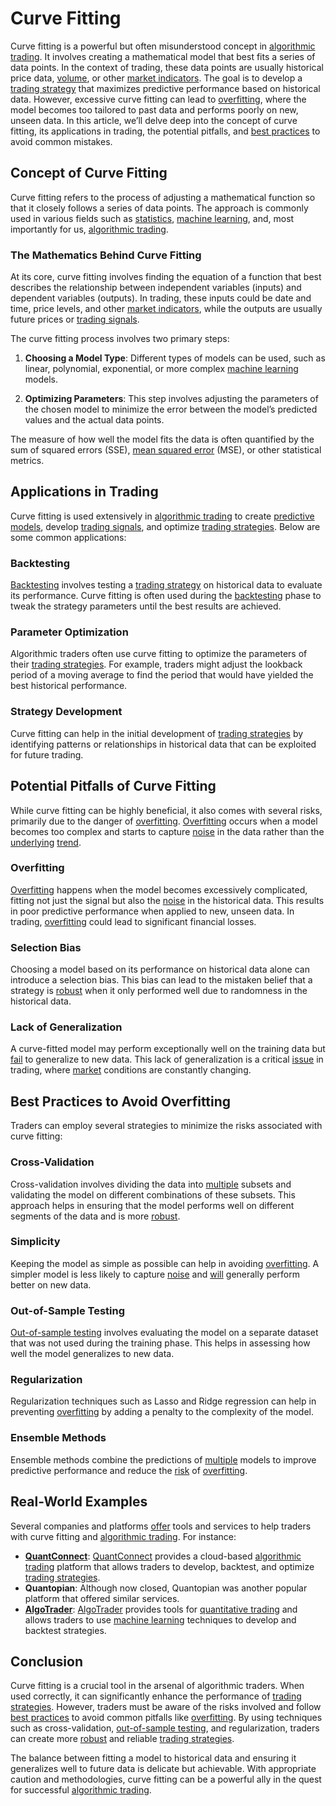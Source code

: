 # Curve Fitting

Curve fitting is a powerful but often misunderstood concept in [algorithmic trading](../a/algorithmic_trading.md). It involves creating a mathematical model that best fits a series of data points. In the context of trading, these data points are usually historical price data, [volume](../v/volume.md), or other [market indicators](../m/market_indicators.md). The goal is to develop a [trading strategy](../t/trading_strategy.md) that maximizes predictive performance based on historical data. However, excessive curve fitting can lead to [overfitting](../o/overfitting.md), where the model becomes too tailored to past data and performs poorly on new, unseen data. In this article, we’ll delve deep into the concept of curve fitting, its applications in trading, the potential pitfalls, and [best practices](../b/best_practices.md) to avoid common mistakes.

## Concept of Curve Fitting

Curve fitting refers to the process of adjusting a mathematical function so that it closely follows a series of data points. The approach is commonly used in various fields such as [statistics](../s/statistics.md), [machine learning](../m/machine_learning.md), and, most importantly for us, [algorithmic trading](../a/algorithmic_trading.md).

### The Mathematics Behind Curve Fitting

At its core, curve fitting involves finding the equation of a function that best describes the relationship between independent variables (inputs) and dependent variables (outputs). In trading, these inputs could be date and time, price levels, and other [market indicators](../m/market_indicators.md), while the outputs are usually future prices or [trading signals](../t/trading_signals.md).

The curve fitting process involves two primary steps:

1. **Choosing a Model Type**: Different types of models can be used, such as linear, polynomial, exponential, or more complex [machine learning](../m/machine_learning.md) models.

2. **Optimizing Parameters**: This step involves adjusting the parameters of the chosen model to minimize the error between the model’s predicted values and the actual data points.

The measure of how well the model fits the data is often quantified by the sum of squared errors (SSE), [mean squared error](../m/mean_squared_error.md) (MSE), or other statistical metrics.

## Applications in Trading

Curve fitting is used extensively in [algorithmic trading](../a/algorithmic_trading.md) to create [predictive models](../p/predictive_models_in_trading.md), develop [trading signals](../t/trading_signals.md), and optimize [trading strategies](../t/trading_strategies.md). Below are some common applications:

### Backtesting

[Backtesting](../b/backtesting.md) involves testing a [trading strategy](../t/trading_strategy.md) on historical data to evaluate its performance. Curve fitting is often used during the [backtesting](../b/backtesting.md) phase to tweak the strategy parameters until the best results are achieved.

### Parameter Optimization

Algorithmic traders often use curve fitting to optimize the parameters of their [trading strategies](../t/trading_strategies.md). For example, traders might adjust the lookback period of a moving average to find the period that would have yielded the best historical performance.

### Strategy Development

Curve fitting can help in the initial development of [trading strategies](../t/trading_strategies.md) by identifying patterns or relationships in historical data that can be exploited for future trading.

## Potential Pitfalls of Curve Fitting

While curve fitting can be highly beneficial, it also comes with several risks, primarily due to the danger of [overfitting](../o/overfitting.md). [Overfitting](../o/overfitting.md) occurs when a model becomes too complex and starts to capture [noise](../n/noise.md) in the data rather than the [underlying](../u/underlying.md) [trend](../t/trend.md).

### Overfitting

[Overfitting](../o/overfitting.md) happens when the model becomes excessively complicated, fitting not just the signal but also the [noise](../n/noise.md) in the historical data. This results in poor predictive performance when applied to new, unseen data. In trading, [overfitting](../o/overfitting.md) could lead to significant financial losses.

### Selection Bias

Choosing a model based on its performance on historical data alone can introduce a selection bias. This bias can lead to the mistaken belief that a strategy is [robust](../r/robust.md) when it only performed well due to randomness in the historical data.

### Lack of Generalization

A curve-fitted model may perform exceptionally well on the training data but [fail](../f/fail.md) to generalize to new data. This lack of generalization is a critical [issue](../i/issue.md) in trading, where [market](../m/market.md) conditions are constantly changing.

## Best Practices to Avoid Overfitting

Traders can employ several strategies to minimize the risks associated with curve fitting:

### Cross-Validation

Cross-validation involves dividing the data into [multiple](../m/multiple.md) subsets and validating the model on different combinations of these subsets. This approach helps in ensuring that the model performs well on different segments of the data and is more [robust](../r/robust.md).

### Simplicity

Keeping the model as simple as possible can help in avoiding [overfitting](../o/overfitting.md). A simpler model is less likely to capture [noise](../n/noise.md) and [will](../w/will.md) generally perform better on new data.

### Out-of-Sample Testing

[Out-of-sample testing](../o/out-of-sample_testing.md) involves evaluating the model on a separate dataset that was not used during the training phase. This helps in assessing how well the model generalizes to new data.

### Regularization

Regularization techniques such as Lasso and Ridge regression can help in preventing [overfitting](../o/overfitting.md) by adding a penalty to the complexity of the model.

### Ensemble Methods

Ensemble methods combine the predictions of [multiple](../m/multiple.md) models to improve predictive performance and reduce the [risk](../r/risk.md) of [overfitting](../o/overfitting.md).

## Real-World Examples

Several companies and platforms [offer](../o/offer.md) tools and services to help traders with curve fitting and [algorithmic trading](../a/algorithmic_trading.md). For instance:

- **[QuantConnect](../q/quantconnect.md)**: [QuantConnect](https://www.quantconnect.com/) provides a cloud-based [algorithmic trading](../a/algorithmic_trading.md) platform that allows traders to develop, backtest, and optimize [trading strategies](../t/trading_strategies.md).
- **Quantopian**: Although now closed, Quantopian was another popular platform that offered similar services.
- **[AlgoTrader](../a/algotrader.md)**: [AlgoTrader](https://www.algotrader.com/) provides tools for [quantitative trading](../q/quantitative_trading.md) and allows traders to use [machine learning](../m/machine_learning.md) techniques to develop and backtest strategies.

## Conclusion

Curve fitting is a crucial tool in the arsenal of algorithmic traders. When used correctly, it can significantly enhance the performance of [trading strategies](../t/trading_strategies.md). However, traders must be aware of the risks involved and follow [best practices](../b/best_practices.md) to avoid common pitfalls like [overfitting](../o/overfitting.md). By using techniques such as cross-validation, [out-of-sample testing](../o/out-of-sample_testing.md), and regularization, traders can create more [robust](../r/robust.md) and reliable [trading strategies](../t/trading_strategies.md).

The balance between fitting a model to historical data and ensuring it generalizes well to future data is delicate but achievable. With appropriate caution and methodologies, curve fitting can be a powerful ally in the quest for successful [algorithmic trading](../a/algorithmic_trading.md).